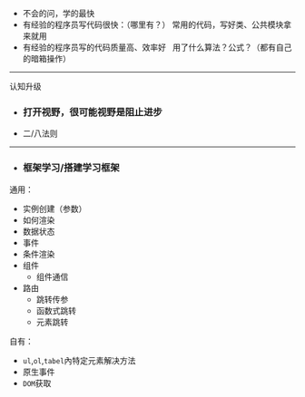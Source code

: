 +  不会的问，学的最快
+ 有经验的程序员写代码很快：（哪里有？）
   常用的代码，写好类、公共模块拿来就用
+ 有经验的程序员写的代码质量高、效率好
   用了什么算法？公式？（都有自己的暗箱操作）
----
认知升级
+ ### 打开视野，很可能视野是阻止进步
+ 二/八法则
--------
+ ### 框架学习/搭建学习框架
通用：
+ 实例创建（参数）
+ 如何渲染
+ 数据状态
+ 事件
+ 条件渲染
+ 组件
  + 组件通信  
+ 路由
  + 跳转传参
  + 函数式跳转
  + 元素跳转
  
自有：
+ `ul`,`ol`,`tabel`內特定元素解决方法
+ 原生事件
+ `DOM`获取
